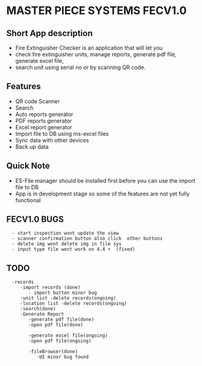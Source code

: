 # MASTER PIECE SYSTEMS FECV1.0
## Short App description
   - Fire Extinguisher Checker is an application that will let you 
   - check fire extinguisher units, manage reports, generate pdf file, generate excel file, 
   - search unit using serial no or by scanning QR code.


## Features
   - QR code Scanner
   - Search
   - Auto reports generator
   - PDF reports generator
   - Excel report generator
   - Import file to DB using ms-excel files
   - Sync data with other devices
   - Back up data

## Quick Note
   - ES-File manager should be installed first 
     before you can use the import file to DB 
   - App is in development stage so some of the features are not yet fully functional

## FECV1.0 BUGS
      - start inspection wont update the view
      - scanner confirmation button also click  other buttons
      - delete img wont delete img in file sys
      - input type file wont work on 4.4 +  (fixed)
## TODO
      -records
         -import records (done)
            - import button minor bug
         -unit list -delete records(ongoing)
         -location list -delete records(ongoing)
         -search(done)
         -Generate Report
            -generate pdf file(done)
            -open pdf file(done)

            -generate excel file(ongoing)
            -open pdf file(ongoing)

            -fileBrowser(done)
               -UI minor bug found
         

  
